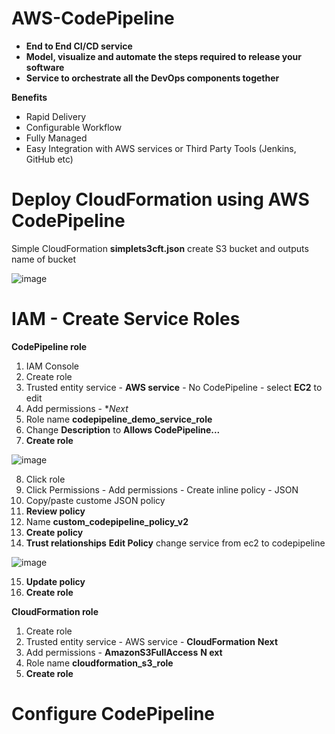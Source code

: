 # AWS-CodePipeline

- **End to End CI/CD service**
- **Model, visualize and automate the steps required to release your software**
- **Service to orchestrate all the DevOps components together**

**Benefits**

- Rapid Delivery
- Configurable Workflow
- Fully Managed
- Easy Integration with AWS services or Third Party Tools (Jenkins, GitHub etc)

# Deploy CloudFormation using AWS CodePipeline

Simple CloudFormation **simplets3cft.json** create S3 bucket and outputs name of bucket

![image](https://user-images.githubusercontent.com/91480603/217857715-e41934c1-b3a2-456f-b4f7-07436e5e0051.png)

# IAM - Create Service Roles

**CodePipeline role**

1. IAM Console
2. Create role
3. Trusted entity service - **AWS service** - No CodePipeline - select **EC2** to edit
4. Add permissions - **Next*
5. Role name **codepipeline_demo_service_role**
6. Change **Description** to **Allows CodePipeline...**
7. **Create role**

![image](https://user-images.githubusercontent.com/91480603/217860005-577ecb84-05c6-47df-bff1-9927fdea4dc9.png)

8. Click role
9. Click Permissions - Add permissions - Create inline policy - JSON
10. Copy/paste custome JSON policy
11. **Review policy**
12. Name **custom_codepipeline_policy_v2**
13. **Create policy**
14. **Trust relationships** **Edit Policy** change service from ec2 to codepipeline

![image](https://user-images.githubusercontent.com/91480603/217862373-9125e61e-ba92-4669-a21c-4916c8595c32.png)

15. **Update policy**
16. **Create role**

**CloudFormation role**

1. Create role
2. Trusted entity service - AWS service - **CloudFormation** **Next**
3. Add permissions - **AmazonS3FullAccess** **N ext**
4. Role name **cloudformation_s3_role**
5. **Create role**

# Configure CodePipeline


